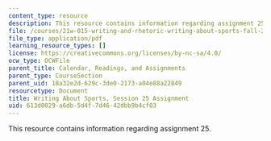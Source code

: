 ```yaml
---
content_type: resource
description: This resource contains information regarding assignment 25.
file: /courses/21w-015-writing-and-rhetoric-writing-about-sports-fall-2013/613d0029a6db5d4f7d4642dbb9b4cf03_MIT21W_015F13_Assignment25.pdf
file_type: application/pdf
learning_resource_types: []
license: https://creativecommons.org/licenses/by-nc-sa/4.0/
ocw_type: OCWFile
parent_title: Calendar, Readings, and Assignments
parent_type: CourseSection
parent_uid: 18a32e2d-629c-3de0-2173-a04e88a22849
resourcetype: Document
title: Writing About Sports, Session 25 Assignment
uid: 613d0029-a6db-5d4f-7d46-42dbb9b4cf03
---
```

This resource contains information regarding assignment 25.